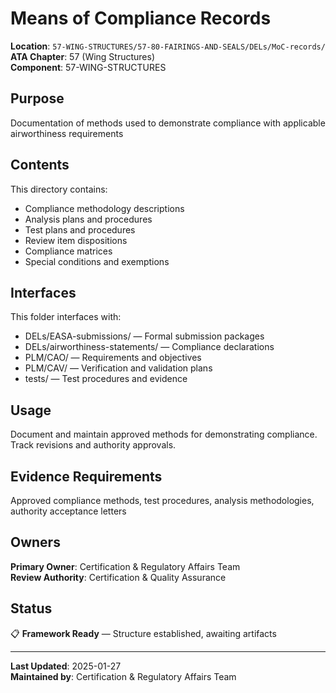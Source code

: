 # Means of Compliance Records

**Location**: `57-WING-STRUCTURES/57-80-FAIRINGS-AND-SEALS/DELs/MoC-records/`  
**ATA Chapter**: 57 (Wing Structures)  
**Component**: 57-WING-STRUCTURES

## Purpose

Documentation of methods used to demonstrate compliance with applicable airworthiness requirements

## Contents

This directory contains:

- Compliance methodology descriptions
- Analysis plans and procedures
- Test plans and procedures
- Review item dispositions
- Compliance matrices
- Special conditions and exemptions

## Interfaces

This folder interfaces with:

- DELs/EASA-submissions/ — Formal submission packages
- DELs/airworthiness-statements/ — Compliance declarations
- PLM/CAO/ — Requirements and objectives
- PLM/CAV/ — Verification and validation plans
- tests/ — Test procedures and evidence

## Usage

Document and maintain approved methods for demonstrating compliance. Track revisions and authority approvals.

## Evidence Requirements

Approved compliance methods, test procedures, analysis methodologies, authority acceptance letters

## Owners

**Primary Owner**: Certification & Regulatory Affairs Team  
**Review Authority**: Certification & Quality Assurance

## Status

📋 **Framework Ready** — Structure established, awaiting artifacts

---

**Last Updated**: 2025-01-27  
**Maintained by**: Certification & Regulatory Affairs Team
